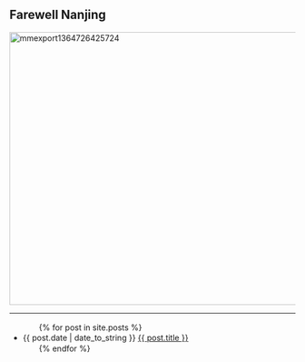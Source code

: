 ## Farewell Nanjing ##


<a href="http://www.flickr.com/photos/91888344@N04/8604981891/" title="Flickr �� rebornix �� mmexport1364726425724"><img src="http://farm9.staticflickr.com/8539/8604981891_de00a94328_z.jpg" width="640" height="480" alt="mmexport1364726425724"></a>

<hr>
<ul>
　　{% for post in site.posts %}
　　　　<li>{{ post.date | date_to_string }} <a href="{{ site.baseurl }}{{ post.url }}">{{ post.title }}</a></li>
　　{% endfor %}
</ul>
